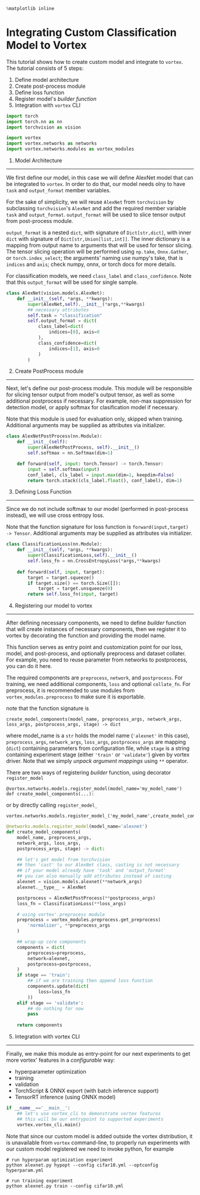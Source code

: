 ```python
%matplotlib inline
```

Integrating Custom Classification Model to Vortex
=========================================================
This tutorial shows how to create custom model and integrate to `vortex`.
The tutorial consists of 5 steps:

1. Define model architecture
2. Create post-process module
3. Define loss function
4. Register model's *builder function*
5. Integration with `vortex` CLI

```python
import torch
import torch.nn as nn
import torchvision as vision

import vortex
import vortex.networks as networks
import vortex.networks.modules as vortex_modules
```

1. Model Architecture
---------------------

We first define our model, in this case we will define AlexNet model
that can be integrated to `vortex`. In order to do that, our model needs
olny to have `task` and `output_format` member variables.

For the sake of simplicity, we will reuse `AlexNet` from `torchvision` by
subclassing `torchvision`'s `AlexNet` and add the required member variable
`task` and `output_format`. `output_format` will be used to slice tensor
output from post-process module. 

`output_format` is a nested `dict`, with signature of `Dict[str,dict]`,
with inner `dict` with signature of `Dict[str,Union[list,int]]`.  The inner
dictionary is a mapping from output name to arguments that will be used for tensor slicing.
The tensor slicing operation will be performed using `np.take`, `Onnx.Gather`, or
`torch.index_select`; the arguments' naming use numpy's take, that is `indices` and `axis`;
check numpy, onnx, or torch docs for more details.

For classification models, we need `class_label` and `class_confidence`.
Note that this `output_format` will be used for single sample.

```python
class AlexNet(vision.models.AlexNet):
    def __init__(self, *args, **kwargs):
        super(AlexNet,self).__init__(*args,**kwargs)
        ## necessary attributes
        self.task = "classification"
        self.output_format = dict(
            class_label=dict(
                indices=[0], axis=0
            ),
            class_confidence=dict(
                indices=[1], axis=0
            )
        )
```

2. Create PostProcess module
----------------------------

Next, let's define our post-process module. This module will be responsible
for slicing tensor output from model's output tensor, as well as some additional postprocess
if necessary. For example, non-max suppression for detection model, or apply
softmax for clasification model if necessary.

Note that this module is used for evaluation only, skipped when training.
Additional arguments may be supplied as attributes via initializer.

```python
class AlexNetPostProcess(nn.Module):
    def __init__(self):
        super(AlexNetPostProcess, self).__init__()
        self.softmax = nn.Softmax(dim=1)

    def forward(self, input: torch.Tensor) -> torch.Tensor:
        input = self.softmax(input)
        conf_label, cls_label = input.max(dim=1, keepdim=False)
        return torch.stack((cls_label.float(), conf_label), dim=1)
```

3. Defining Loss Function
-------------------------

Since we do not include softmax to our model (performed in post-process instead), 
we will use cross entropy loss.

Note that the function signature for loss function is `forward(input,target) -> Tensor`.
Additional arguments may be supplied as attributes via initializer.

```python
class ClassificationLoss(nn.Module):
    def __init__(self, *args, **kwargs):
        super(ClassificationLoss,self).__init__()
        self.loss_fn = nn.CrossEntropyLoss(*args,**kwargs)
    
    def forward(self, input, target):
        target = target.squeeze()
        if target.size() == torch.Size([]):
            target = target.unsqueeze(0)
        return self.loss_fn(input, target)
```

4. Registering our model to vortex
----------------------------------

After defining necessary components, we need to define *builder* function
that will create instances of necessary components, then we register it to vortex
by decorating the function and providing the model name.

This function serves as entry point and customization point for our loss, model,
and post-process, and optionally preprocess and dataset collater. For example, you
need to reuse parameter from networks to postprocess, you can do it here.

The required components are `preprocess`, `network`, and `postprocess`.
For training, we need additional components, `loss` and optional `collate_fn`.
For preprocess, it is recommended to use modules from `vortex_modules.preprocess` to 
make sure it is exportable.

note that the function signature is 
```
create_model_components(model_name, preprocess_args, network_args, loss_args, postprocess_args, stage) -> dict
```
where model_name is a `str` holds the model name (`'alexnet'` in this case), `preprocess_args`,
`network_args`, `loss_args`, `postprocess_args` are mapping (`dict`) containing parameters from
configuration file, while `stage` is a string containing experiment stage (either `'train'` or `'validate'`)
given by vortex driver. Note that we simply *unpack argument mappings*  using `**` operator.

There are two ways of registering *builder* function, using decorator `register_model`
```
@vortex.networks.models.register_model(model_name='my_model_name')
def create_model_components(...):
```
or by directly calling `register_model_`
```
vortex.networks.models.register_model_('my_model_name',create_model_components)
```

```python
@networks.models.register_model(model_name='alexnet')
def create_model_components(
    model_name, preprocess_args,
    network_args, loss_args,
    postprocess_args, stage) -> dict:

    ## let's get model from torchvision
    ## then 'cast' to our AlexNet class, casting is not necessary 
    ## if your model already have 'task' and 'output_format'
    ## you can also manually add attributes instead of casting
    alexnet = vision.models.alexnet(**network_args)
    alexnet.__type__ = AlexNet

    postprocess = AlexNetPostProcess(**postprocess_args)
    loss_fn = ClassificationLoss(**loss_args)

    # using vortex' preprocess module
    preprocess = vortex_modules.preprocess.get_preprocess(
        'normalizer', **preprocess_args
    )

    ## wrap-up core components
    components = dict(
        preprocess=preprocess,
        network=alexnet,
        postprocess=postprocess,
    )
    if stage == 'train':
        ## if we are training then append loss function
        components.update(dict(
            loss=loss_fn
        ))
    elif stage == 'validate':
        ## do nothing for now
        pass
    
    return components
```

5. Integration with vortex CLI
----------------------------

Finally, we make this module as entry-point for our next experiments
to get more vortex' features in a *configurable* way:  

- hyperparameter optimization  
- training  
- validation  
- TorchScript & ONNX export (with batch inference support)   
- TensorRT inference (using ONNX model)  

```python
if __name__=='__main__':
    ## let's use vortex_cli to demonstrate vortex features
    ## this will be our entrypoint to supported experiments
    vortex.vortex_cli.main()
```

Note that since our custom model is added outside the vortex distribution,
it is unavailable from `vortex` command-line, to properly run experiments
with our custom model registered we need to invoke python, for example
```Shell
# run hyperparam optimization experiment
python alexnet.py hypopt --config cifar10.yml --optconfig hyperparam.yml
```
```Shell
# run training experiment
python alexnet.py train --config cifar10.yml
```

